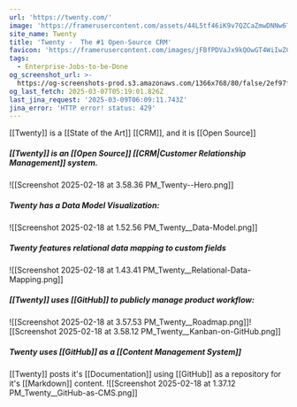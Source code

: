 ```yaml
---
url: 'https://twenty.com/'
image: 'https://framerusercontent.com/assets/44L5tf46iK9v7QZCaZmwDNNw6Ts.png'
site_name: Twenty
title: 'Twenty -  The #1 Open-Source CRM'
favicon: 'https://framerusercontent.com/images/jFBfPDVaJx9kQOwGT4WiIwZCos.png'
tags:
  - Enterprise-Jobs-to-be-Done
og_screenshot_url: >-
  https://og-screenshots-prod.s3.amazonaws.com/1366x768/80/false/2ef97ffe0b869e2e8316b66eef4a59b959cc88d038ed23bec41951e3a7d6527c.jpeg
og_last_fetch: 2025-03-07T05:19:01.826Z
last_jina_request: '2025-03-09T06:09:11.743Z'
jina_error: 'HTTP error! status: 429'
---
```


[[Twenty]] is a [[State of the Art]] [[CRM]], and it is [[Open Source]]

##### [[Twenty]] is an [[Open Source]] [[CRM|Customer Relationship Management]] system. 
![[Screenshot 2025-02-18 at 3.58.36 PM_Twenty--Hero.png]]

##### Twenty has a Data Model Visualization:
![[Screenshot 2025-02-18 at 1.52.56 PM_Twenty__Data-Model.png]]
##### Twenty features relational data mapping to custom fields
![[Screenshot 2025-02-18 at 1.43.41 PM_Twenty__Relational-Data-Mapping.png]]

##### [[Twenty]] uses [[GitHub]] to publicly manage product workflow:
![[Screenshot 2025-02-18 at 3.57.53 PM_Twenty__Roadmap.png]]![[Screenshot 2025-02-18 at 3.58.12 PM_Twenty__Kanban-on-GitHub.png]]
##### Twenty uses [[GitHub]] as a [[Content Management System]]
[[Twenty]] posts it's [[Documentation]] using [[GitHub]] as a repository for it's [[Markdown]] content. 
![[Screenshot 2025-02-18 at 1.37.12 PM_Twenty__GitHub-as-CMS.png]]
